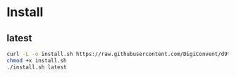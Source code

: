 # Install

## latest

```bash
curl -L -o install.sh https://raw.githubusercontent.com/DigiConvent/d9t/main/installation/install.sh
chmod +x install.sh
./install.sh latest
```
